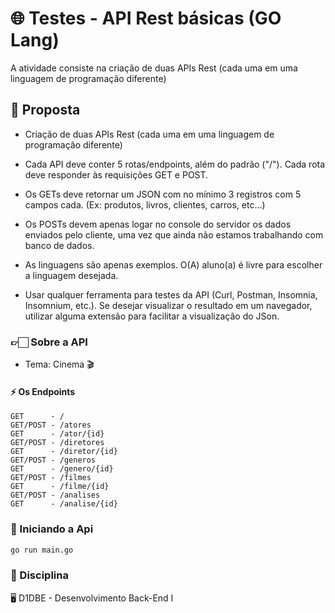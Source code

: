 # 🌐 Testes - API Rest básicas (GO Lang)

A atividade consiste na criação de duas APIs Rest (cada uma em uma linguagem de programação diferente)

## 🚧 Proposta

- Criação de duas APIs Rest (cada uma em uma linguagem de programação diferente)

- Cada API deve conter 5 rotas/endpoints, além do padrão ("/"). Cada rota deve responder às requisições GET e POST.

- Os GETs deve retornar um JSON com no mínimo 3 registros com 5 campos cada. (Ex: produtos, livros, clientes, carros, etc...)

- Os POSTs devem apenas logar no console do servidor os dados enviados pelo cliente, uma vez que ainda não estamos trabalhando com banco de dados.

- As linguagens são apenas exemplos. O(A) aluno(a) é livre para escolher a linguagem desejada.

- Usar qualquer ferramenta para testes da API (Curl, Postman, Insomnia, Insomnium, etc.). Se desejar visualizar o resultado em um navegador, utilizar alguma extensão para facilitar a visualização do JSon.

### 👉🏻 Sobre a API

- Tema: Cinema 🎬

#### ⚡ Os Endpoints
```
GET      - / 
GET/POST - /atores 
GET      - /ator/{id}
GET/POST - /diretores 
GET      - /diretor/{id}
GET/POST - /generos 
GET      - /genero/{id}
GET/POST - /filmes 
GET      - /filme/{id}
GET/POST - /analises 
GET      - /analise/{id}
```
### 🏁 Iniciando a Api
```bash
go run main.go
```

### 📒 Disciplina
🖥️ D1DBE - Desenvolvimento Back-End I